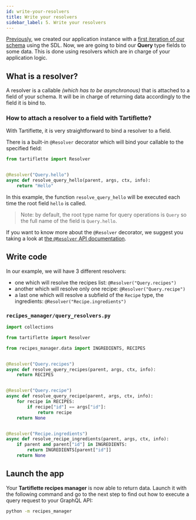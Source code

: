 ```yaml
---
id: write-your-resolvers
title: Write your resolvers
sidebar_label: 5. Write your resolvers
---
```


[Previously](./create-server.md), we created our application instance with a [first iteration of our schema](./create-server.md#recipes-manager-sdl-querygraphql) using the SDL. Now, we are going to bind our **Query** type fields to some data. This is done using resolvers which are in charge of your application logic.

## What is a resolver?

A resolver is a callable _(which has to be asynchronous)_ that is attached to a field of your schema. It will be in charge of returning data accordingly to the field it is bind to.

### How to attach a resolver to a field with Tartiflette?

With Tartiflette, it is very straightforward to bind a resolver to a field.

There is a built-in `@Resolver` decorator which will bind your callable to the specified field:
```python
from tartiflette import Resolver


@Resolver("Query.hello")
async def resolve_query_hello(parent, args, ctx, info):
    return "Hello"
```

In this example, the function `resolve_query_hello` will be executed each time the root field `hello` is called.

> Note: by default, the root type name for query operations is `Query` so the full name of the field is `Query.hello`.

If you want to know more about the `@Resolver` decorator, we suggest you taking a look at [the `@Resolver` API documentation](../api/resolver).

## Write code

In our example, we will have 3 different resolvers:
* one which will resolve the recipes list: `@Resolver("Query.recipes")`
* another which will resolve only one recipe: `@Resolver("Query.recipe")`
* a last one which will resolve a subfield of the `Recipe` type, the ingredients: `@Resolver("Recipe.ingredients")`

### `recipes_manager/query_resolvers.py`

```python
import collections

from tartiflette import Resolver

from recipes_manager.data import INGREDIENTS, RECIPES


@Resolver("Query.recipes")
async def resolve_query_recipes(parent, args, ctx, info):
    return RECIPES


@Resolver("Query.recipe")
async def resolve_query_recipe(parent, args, ctx, info):
    for recipe in RECIPES:
        if recipe["id"] == args["id"]:
            return recipe
    return None


@Resolver("Recipe.ingredients")
async def resolve_recipe_ingredients(parent, args, ctx, info):
    if parent and parent["id"] in INGREDIENTS:
        return INGREDIENTS[parent["id"]]
    return None
```

## Launch the app

Your **Tartiflette recipes manager** is now able to return data. Launch it with the following command and go to the next step to find out how to execute a query request to your GraphQL API:

```bash
python -m recipes_manager
```
